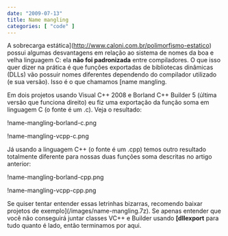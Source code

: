 ```yaml
---
date: "2009-07-13"
title: Name mangling
categories: [ "code" ]
---
```

A sobrecarga estática](http://www.caloni.com.br/polimorfismo-estatico) possui algumas desvantagens em relação ao sistema de nomes da boa e velha linguagem C: ela **não foi padronizada** entre compiladores. O que isso quer dizer na prática é que funções exportadas de bibliotecas dinâmicas (DLLs) vão possuir nomes diferentes dependendo do compilador utilizado (e sua versão). Isso é o que chamamos [name mangling.

Em dois projetos usando Visual C++ 2008 e Borland C++ Builder 5 (última versão que funciona direito) eu fiz uma exportação da função soma em linguagem C (o fonte é um .c). Veja o resultado:

!name-mangling-borland-c.png

!name-mangling-vcpp-c.png

Já usando a linguagem C++ (o fonte é um .cpp) temos outro resultado totalmente diferente para nossas duas funções soma descritas no artigo anterior:

!name-mangling-borland-cpp.png

!name-mangling-vcpp-cpp.png

Se quiser tentar entender essas letrinhas bizarras, recomendo baixar projetos de exemplo](/images/name-mangling.7z). Se apenas entender que você não conseguirá juntar classes VC++ e Builder usando **[dllexport** para tudo quanto é lado, então terminamos por aqui.
